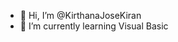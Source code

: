 - 👋 Hi, I’m @KirthanaJoseKiran
- 🌱 I’m currently learning Visual Basic

<!---
KirthanaJoseKiran is a ✨ special ✨ repository because its `README.md` (this file) appears on your GitHub profile.
You can click the Preview link to take a look at your changes.
--->
